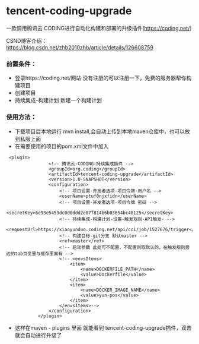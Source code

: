# tencent-coding-upgrade
一款调用腾讯云 CODING进行自动化构建和部署的升级插件(https://coding.net/)

CSND博客介绍：https://blog.csdn.net/zhb2010zhb/article/details/126608759

### 前置条件：
* 登录https://coding.net/网站 没有注册的可以注册一下，免费的服务器帮你构建项目
* 创建项目
* 持续集成-构建计划 新建一个构建计划

### 使用方法：
* 下载项目后本地运行 mvn install,会自动上传到本地maven仓库中，也可以放到私服上面
* 在需要使用的项目的pom.xml文件中加入
~~~
 <plugin>
                <!-- 腾讯云-CODING-持续集成插件 -->
                <groupId>org.coding</groupId>
                <artifactId>tencent-coding-upgrade</artifactId>
                <version>1.0-SNAPSHOT</version>
                <configuration>
                    <!-- 项目设置-开发者选项-项目令牌-用户名 -->
                    <userName>ptuf0njxfidn</userName>
                    <!-- 项目设置-开发者选项-项目令牌 密码 -->
                    <secretKey>6e93e5459dc0d0ddd2e07f814b6b03654bc48125</secretKey>
                    <!-- 持续集成-构建计划-设置-触发规则-API触发- -->
                    <requestUrl>https://xiaoyunduo.coding.net/api/cci/job/1527676/trigger</requestUrl>
                    <!-- 构建目标-git分支 默认master -->
                    <ref>master</ref>
                    <!-- 启动参数 此处可不配置，不配置则取默认的，在触发规则旁边的tab页变量与缓存里面有 -->
                    <!-- <envsItems>
                        <item>
                            <name>DOCKERFILE_PATH</name>
                            <value>Dockerfile</value>
                        </item>
                        <item>
                            <name>DOCKER_IMAGE_NAME</name>
                            <value>yun-pos</value>
                        </item>
                    </envsItems>-->
                </configuration>
            </plugin>
~~~ 

* 这样在maven - plugins 里面 就能看到 tencent-coding-upgrade插件，双击就会自动进行升级了

